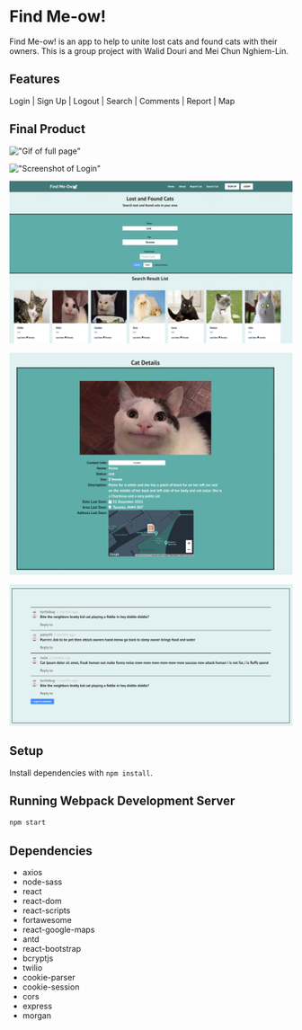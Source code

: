 # Find Me-ow!
Find Me-ow! is an app to help to unite lost cats and found cats with their owners. 
This is a group project with Walid Douri and Mei Chun Nghiem-Lin.

## Features
Login | Sign Up | Logout | Search | Comments | Report | Map

## Final Product

!["Gif of full page"](https://github.com/CarlSmoky/find_me-ow/blob/main/docs/Home.png?raw=true)

!["Screenshot of Login"](https://github.com/CarlSmoky/find_me-ow/blob/main/docs/login.png?raw=true)

!["Screenshot of Search"](https://github.com/CarlSmoky/find_me-ow/blob/main/docs/Search.png?raw=true)

!["Screenshot of Detail page"](https://github.com/CarlSmoky/find_me-ow/blob/main/docs/Detail.png?raw=true)

!["Screenshot of Comments"](https://github.com/CarlSmoky/find_me-ow/blob/main/docs/Comments.png?raw=true)


## Setup

Install dependencies with `npm install`.

## Running Webpack Development Server

```sh
npm start
```


## Dependencies

- axios
- node-sass
- react
- react-dom
- react-scripts
- fortawesome
- react-google-maps
- antd
- react-bootstrap
- bcryptjs
- twilio
- cookie-parser
- cookie-session
- cors
- express
- morgan
